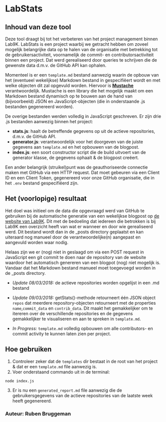 # LabStats

## Inhoud van deze tool

Deze tool draagt bij tot het verbeteren van het project management binnen Lab9K. LabStats is een project waarbij we getracht hebben om zoveel mogelijk belangrijke data op te halen van de organisatie met betrekking tot de gebruikersactiviteit, voornamelijk de commit- en contributorsactiviteit binnen een project. Dat werd gerealiseerd door queries te schrijven die de gewenste data d.m.v. de GitHub API kan ophalen. 

Momenteel is er een `template.md` bestand aanwezig waarin de opbouw van het (eventueel wekelijkse) Markdown bestand in gespecifiëert wordt en met welke objecten dit zal opgevuld worden. Hiervoor is **[Mustache](https://mustache.github.io/)** verantwoordelijk. Mustache is een library die het mogelijk maakt om een Markdown bestand dynamisch op te bouwen aan de hand van (bijvoorbeeld) JSON en JavaScript-objecten (die in onderstaande .js bestanden gegenereerd worden).

De overige bestanden werden volledig in JavaScript geschreven. Er zijn drie .js bestanden aanwezig binnen het project:

* **stats.js**: haalt de betreffende gegevens op uit de actieve repositories, d.m.v. de GitHub API.  
* **generator.js**: verantwoordelijk voor het doorgeven van de juiste gegevens aan `template.md` en het opbouwen van de blogpost.
* **index.js**: een soort constructor script die de build uitvoert van de generator klasse, de gegevens ophaalt & de blogpost creëert.

Een ander belangrijk (struikel)punt was de geauthoriseerde connectie maken met GitHub via een HTTP request. Dat moet gebeuren via een Client ID en een Client Token, gegenereerd voor onze GitHub organisatie, die in het `.env` bestand gespecifiëerd zijn. 


## Het (voorlopige) resultaat

Het doel was initieel om de data die opgevraagd werd van GitHub te gebruiken bij de automatische generatie van een wekelijkse blogpost op [de website van Lab9K](https://lab9k.github.io/). Dit met de bedoeling dat iedereen die betrokken is bij Lab9K een overzicht heeft van wat er wanneer en door wie gerealiseerd werd. Dit bestand wordt dan in de _posts directory geplaatst en kan uiteraard nog manueel door de verantwoordelijke(n) aangepast en aangevuld worden waar nodig. 

Helaas zijn we er (nog) niet in geslaagd om via een POST request in JavaScript een git commit te doen naar de repository van de website  waardoor het automatisch genereren van een blogpot (nog) niet mogelijk is. Vandaar dat het Markdown bestand manueel moet toegevoegd worden in de _posts directory.

* *Update 08/03/2018:* de actieve repositories worden opgelijst in een .md bestand
* *Update 09/03/2018:* getStats()-methode retourneert één JSON object `repos` dat meerdere repository-objecten retourneert met de properties `name`,`commit_data` en `contrib_data`. Dit maakt het gemakkelijker om te itereren over de verschillende repositories en de gegevens gemakkelijker te visualiseren en aan te spreken in `template.md`.

* *In Progress:* `template.md` volledig opbouwen om alle contributors- en commit activity te kunnen laten zien per project.

## Hoe gebruiken

1. Controleer zeker dat de `templates` dir bestaat in de root van het project & dat er een `template.md` file aanwezig is.
2. Voer onderstaand commando uit in de terminal:
```
node index.js
```
3. Er is nu een `generated_report.md` file aanwezig die de gebruikersgegevens van de actieve repositories van de laatste week heeft gegenereerd.



### Auteur: Ruben Bruggeman
